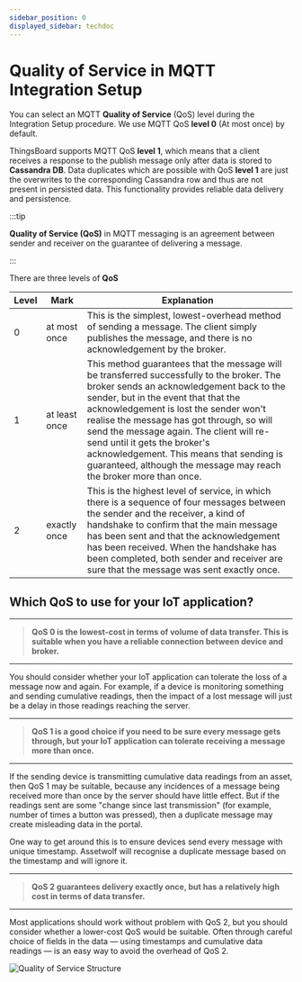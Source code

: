 ```yaml
---
sidebar_position: 0
displayed_sidebar: techdoc
---
```


# Quality of Service in MQTT Integration Setup

You can select an MQTT **Quality of Service** (QoS) level during the Integration Setup procedure. We use MQTT QoS **level 0** (At most once) by default.

ThingsBoard supports MQTT QoS **level 1**, which means that a client receives a response to the publish message only after data is stored to **Cassandra DB**. Data duplicates which are possible with QoS **level 1** are just the overwrites to the corresponding Cassandra row and thus are not present in persisted data. This functionality provides reliable data delivery and persistence.

:::tip

**Quality of Service (QoS)** in MQTT messaging is an agreement between sender and receiver on the guarantee of delivering a message.

:::

There are three levels of **QoS**


|   Level 	|   Mark	        |   Explanation	         |
|---	    |---	            |---	                 |
|   0	    |   at most once	|This is the simplest, lowest-overhead method of sending a message. The client simply publishes the message, and there is no acknowledgement by the broker.      	|
|   1	    |   at least once       	|  This method guarantees that the message will be transferred successfully to the broker. The broker sends an acknowledgement back to the sender, but in the event that that the acknowledgement is lost the sender won't realise the message has got through, so will send the message again. The client will re-send until it gets the broker's acknowledgement. This means that sending is guaranteed, although the message may reach the broker more than once.	|
|   2	    |   exactly once        	| This is the highest level of service, in which there is a sequence of four messages between the sender and the receiver, a kind of handshake to confirm that the main message has been sent and that the acknowledgement has been received. When the handshake has been completed, both sender and receiver are sure that the message was sent exactly once.  	|

## Which QoS to use for your IoT application?

---

>**QoS 0 is the lowest-cost in terms of volume of data transfer. This is suitable when you have a reliable connection between device and broker.**

---

You should consider whether your IoT application can tolerate the loss of a message now and again. For example, if a device is monitoring something and sending cumulative readings, then the impact of a lost message will just be a delay in those readings reaching the server.

---

>**QoS 1 is a good choice if you need to be sure every message gets through, but your IoT application can tolerate receiving a message more than once.**

---

If the sending device is transmitting cumulative data readings from an asset, then QoS 1 may be suitable, because any incidences of a message being received more than once by the server should have little effect. But if the readings sent are some "change since last transmission" (for example, number of times a button was pressed), then a duplicate message may create misleading data in the portal.

One way to get around this is to ensure devices send every message with unique timestamp. Assetwolf will recognise a duplicate message based on the timestamp and will ignore it.

---

>**QoS 2 guarantees delivery exactly once, but has a relatively high cost in terms of data transfer.** 

---

Most applications should work without problem with QoS 2, but you should consider whether a lower-cost QoS would be suitable. Often through careful choice of fields in the data — using timestamps and cumulative data readings — is an easy way to avoid the overhead of QoS 2.

![Quality of Service Structure](/img/docusaurus/qos.jpeg "Quality of Service Structure")